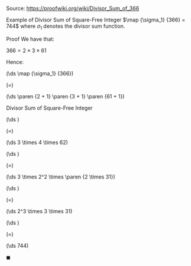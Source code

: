 # 

Source: https://proofwiki.org/wiki/Divisor_Sum_of_366

Example of Divisor Sum of Square-Free Integer
$\map {\sigma_1} {366} = 744$
where $\sigma_1$ denotes the divisor sum function.


Proof
We have that:

$366 = 2 \times 3 \times 61$

Hence:














\(\ds \map {\sigma_1} {366}\)

\(=\)







\(\ds \paren {2 + 1} \paren {3 + 1} \paren {61 + 1}\)





Divisor Sum of Square-Free Integer














\(\ds \)

\(=\)







\(\ds 3 \times 4 \times 62\)




















\(\ds \)

\(=\)







\(\ds 3 \times 2^2 \times \paren {2 \times 31}\)




















\(\ds \)

\(=\)







\(\ds 2^3 \times 3 \times 31\)




















\(\ds \)

\(=\)







\(\ds 744\)









$\blacksquare$





